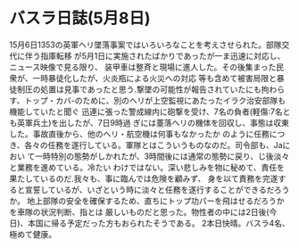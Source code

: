 # バスラ日誌(5月8日)

15月6日1353の英軍ヘリ墜落事案ではいろいろなことを考えさせられた。部隊交代に伴う指庫転移
が5月1日に実施されたばかりであったが一ま迅速に対応し、ニュース映像で見る限り、
装甲車は整斉と現場に進人した。その後集まった民衆が、一時暴徒化したが、火炎瓶による火災への対応
等も含めて被害局限と暴徒制圧の処置は見事であったと思う.撃墜の可能性が報告されていたにも拘わら
す、トップ・カバ-のために、別のヘリが上空監視にあたったイラク治安部隊も機能していたと聞ぐ
迅連に張った警成線内に砲撃を受け、7名の負者(軽傷:7名とも英軍兵土)を出したが、7日9時過
ぎには薹落ヘリの機体を回収し、事態は収東した。事故直後から、他のヘリ・航空機は何事もなかったか
のように任務につき、各々の任務を遂行している。軍隊とはこういうものなのだ。司令部も、Jaにおい
て一時特別の態勢がしかれたが、3時間後には通常の態勢に戻り、じ後淡々と業務を進めている。冷たい
わけではない。深い悲しみを物に秘めて、責任を果たしているのだ.我々も、事に臨んでは危険を顧みず、
身を以て責務を完遂すると宣誓しているが、いざという時に淡々と任務を遂行することができるだろうか。
地上部隊の安全を確保するため、直ちにトップ功パーを飛はせるだろうかを車隊の状況判断、指とは
厳しいものだと思った。物性者の中には2日後(今日)、本国に帰る予定だった方もおられたそうである。
2本日快晴。バスラ4名、極めて健康。
